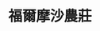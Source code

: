 ---
title: "福爾摩沙農莊"
description: "福爾摩沙農莊"
layout: shop
keywords:
  - 美食競賽
  - 台灣美食
  - 美食精選
datePublished: "2025-06-30"
dateModified: "2025-07-04"
city: "屏東縣"
district: "恆春鎮"
address: "屏東縣恆春鎮龍泉路65-36號"
phone: "0932782528"
geo: "21.986907518884713, 120.7358936431714"
google_map: "https://maps.app.goo.gl/EpfRqv9hoBYyLj8a6"
footinder: "https://footinder.com.tw/%E5%B1%8F%E6%9D%B1%E7%B8%A3%E6%81%86%E6%98%A5%E9%8E%AE/73712/"
official: ""
award:
  - name: "500盤"
    year: "2024"
    entries:
      - dishes:
          - "雨來菇蘿蔔煎蛋"

---
